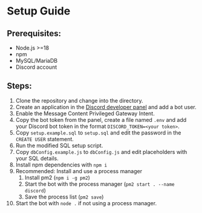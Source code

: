 # Setup Guide

## Prerequisites:
- Node.js >=18
- npm
- MySQL/MariaDB
- Discord account

## Steps:
1. Clone the repository and change into the directory.
2. Create an application in the [Discord developer panel](https://canary.discord.com/developers/applications) and add a bot user.
3. Enable the Message Content Privileged Gateway Intent.
4. Copy the bot token from the panel, create a file named `.env` and add your Discord bot token in the format `DISCORD_TOKEN=<your token>`.
5. Copy `setup.example.sql` to `setup.sql` and edit the password in the `CREATE USER` statement.
6. Run the modified SQL setup script.
7. Copy `dbConfig.example.js` to `dbConfig.js` and edit placeholders with your SQL details.
8. Install npm dependencies with `npm i`
9. Recommended: Install and use a process manager
    1. Install pm2 (`npm i -g pm2`)
    2. Start the bot with the process manager (`pm2 start . --name discord`)
    3. Save the process list (`pm2 save`)
10.	Start the bot with `node .` if not using a process manager. 


